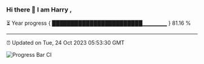 ### Hi there 👋 I am Harry , 

⏳ Year progress { ████████████████████████▁▁▁▁▁▁ } 81.16 %

---

⏰ Updated on Tue, 24 Oct 2023 05:53:30 GMT

![Progress Bar CI](https://github.com/duykhang68/duykhang68/workflows/Progress%20Bar%20CI/badge.svg)
